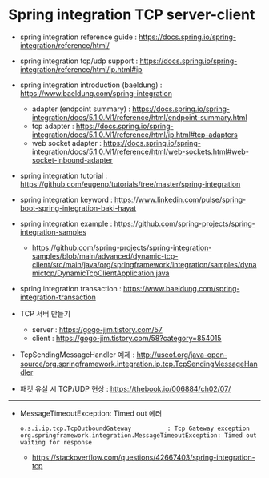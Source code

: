 # Spring integration TCP server-client
- spring integration reference guide : https://docs.spring.io/spring-integration/reference/html/
- spring integration tcp/udp support : https://docs.spring.io/spring-integration/reference/html/ip.html#ip
- spring integration introduction (baeldung) : https://www.baeldung.com/spring-integration
    - adapter (endpoint summary) : https://docs.spring.io/spring-integration/docs/5.1.0.M1/reference/html/endpoint-summary.html
    - tcp adapter : https://docs.spring.io/spring-integration/docs/5.1.0.M1/reference/html/ip.html#tcp-adapters
    - web socket adapter : https://docs.spring.io/spring-integration/docs/5.1.0.M1/reference/html/web-sockets.html#web-socket-inbound-adapter
- spring integration tutorial : https://github.com/eugenp/tutorials/tree/master/spring-integration

- spring integration keyword : https://www.linkedin.com/pulse/spring-boot-spring-integration-baki-hayat
- spring integration example : https://github.com/spring-projects/spring-integration-samples
    - https://github.com/spring-projects/spring-integration-samples/blob/main/advanced/dynamic-tcp-client/src/main/java/org/springframework/integration/samples/dynamictcp/DynamicTcpClientApplication.java
- spring integration transaction : https://www.baeldung.com/spring-integration-transaction
- TCP 서버 만들기
    - server : https://gogo-jjm.tistory.com/57
    - client : https://gogo-jjm.tistory.com/58?category=854015
- TcpSendingMessageHandler 예제 : http://useof.org/java-open-source/org.springframework.integration.ip.tcp.TcpSendingMessageHandler
- 패킷 유실 시 TCP/UDP 현상 : https://thebook.io/006884/ch02/07/
---
- MessageTimeoutException: Timed out 에러
    ```
    o.s.i.ip.tcp.TcpOutboundGateway          : Tcp Gateway exception
    org.springframework.integration.MessageTimeoutException: Timed out waiting for response
    ```
    - https://stackoverflow.com/questions/42667403/spring-integration-tcp